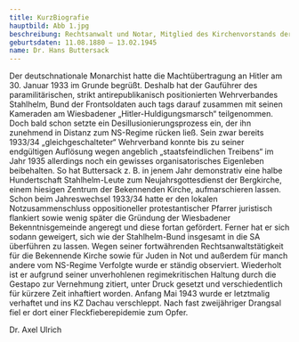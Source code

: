 ```yaml
---
title: KurzBiografie
hauptbild: Abb 1.jpg
beschreibung: Rechtsanwalt und Notar, Mitglied des Kirchenvorstands der Bergkirchengemeinde, Rechtsbeistand des lokalen Pfarrernotbundes, dann der Bekennenden Kirche und u. a. auch von Wiesbadener Juden
geburtsdaten: 11.08.1880 – 13.02.1945
name: Dr. Hans Buttersack
---
```

Der deutschnationale Monarchist hatte die Machtübertragung an Hitler am
30. Januar 1933 im Grunde begrüßt. Deshalb hat der Gauführer des
paramilitärischen, strikt antirepublikanisch positionierten
Wehrverbandes Stahlhelm, Bund der Frontsoldaten auch tags darauf
zusammen mit seinen Kameraden am Wiesbadener „Hitler-Huldigungsmarsch“
teilgenommen. Doch bald schon setzte ein Desillusionierungsprozess ein,
der ihn zunehmend in Distanz zum NS-Regime rücken ließ. Sein zwar
bereits 1933/34 „gleichgeschalteter“ Wehrverband konnte bis zu seiner
endgültigen Auflösung wegen angeblich „staatsfeindlichen Treibens“ im
Jahr 1935 allerdings noch ein gewisses organisatorisches Eigenleben
beibehalten. So hat Buttersack z. B. in jenem Jahr demonstrativ eine
halbe Hundertschaft Stahlhelm-Leute zum Neujahrsgottesdienst der
Bergkirche, einem hiesigen Zentrum der Bekennenden Kirche,
aufmarschieren lassen. Schon beim Jahreswechsel 1933/34 hatte er den
lokalen Notzusammenschluss oppositioneller protestantischer Pfarrer
juristisch flankiert sowie wenig später die Gründung der Wiesbadener
Bekenntnisgemeinde angeregt und diese fortan gefördert. Ferner hat er
sich sodann geweigert, sich wie der Stahlhelm-Bund insgesamt in die SA
überführen zu lassen. Wegen seiner fortwährenden Rechtsanwaltstätigkeit
für die Bekennende Kirche sowie für Juden in Not und außerdem für manch
andere vom NS-Regime Verfolgte wurde er ständig observiert. Wiederholt
ist er aufgrund seiner unverhohlenen regimekritischen Haltung durch die
Gestapo zur Vernehmung zitiert, unter Druck gesetzt und verschiedentlich
für kürzere Zeit inhaftiert worden. Anfang Mai 1943 wurde er letztmalig
verhaftet und ins KZ Dachau verschleppt. Nach fast zweijähriger Drangsal
fiel er dort einer Fleckfieberepidemie zum Opfer.

Dr. Axel Ulrich